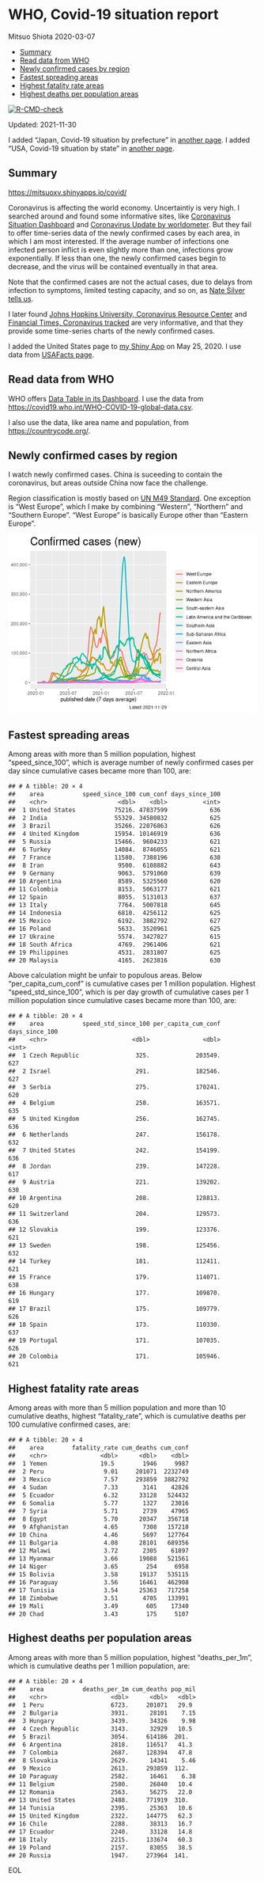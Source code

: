 WHO, Covid-19 situation report
================
Mitsuo Shiota
2020-03-07

-   [Summary](#summary)
-   [Read data from WHO](#read-data-from-who)
-   [Newly confirmed cases by region](#newly-confirmed-cases-by-region)
-   [Fastest spreading areas](#fastest-spreading-areas)
-   [Highest fatality rate areas](#highest-fatality-rate-areas)
-   [Highest deaths per population
    areas](#highest-deaths-per-population-areas)

<!-- badges: start -->

[![R-CMD-check](https://github.com/mitsuoxv/covid/workflows/R-CMD-check/badge.svg)](https://github.com/mitsuoxv/covid/actions)
<!-- badges: end -->

Updated: 2021-11-30

I added “Japan, Covid-19 situation by prefecture” in [another
page](Japan.md). I added “USA, Covid-19 situation by state” in [another
page](USA.md).

## Summary

<https://mitsuoxv.shinyapps.io/covid/>

Coronavirus is affecting the world economy. Uncertaintiy is very high. I
searched around and found some informative sites, like [Coronavirus
Situation
Dashboard](https://who.maps.arcgis.com/apps/opsdashboard/index.html#/c88e37cfc43b4ed3baf977d77e4a0667)
and [Coronavirus Update by
worldometer](https://www.worldometers.info/coronavirus/). But they fail
to offer time-series data of the newly confirmed cases by each area, in
which I am most interested. If the average number of infections one
infected person inflict is even slightly more than one, infections grow
exponentially. If less than one, the newly confirmed cases begin to
decrease, and the virus will be contained eventually in that area.

Note that the confirmed cases are not the actual cases, due to delays
from infection to symptoms, limited testing capacity, and so on, as
[Nate Silver tells
us](https://fivethirtyeight.com/features/coronavirus-case-counts-are-meaningless/).

I later found [Johns Hopkins University, Coronavirus Resource
Center](https://coronavirus.jhu.edu/) and [Financial Times, Coronavirus
tracked](https://www.ft.com/content/a26fbf7e-48f8-11ea-aeb3-955839e06441)
are very informative, and that they provide some time-series charts of
the newly confirmed cases.

I added the United States page to [my Shiny
App](https://mitsuoxv.shinyapps.io/covid/) on May 25, 2020. I use data
from [USAFacts
page](https://usafacts.org/visualizations/coronavirus-covid-19-spread-map/).

## Read data from WHO

WHO offers [Data Table in its Dashboard](https://covid19.who.int/table).
I use the data from
<https://covid19.who.int/WHO-COVID-19-global-data.csv>.

I also use the data, like area name and population, from
<https://countrycode.org/>.

## Newly confirmed cases by region

I watch newly confirmed cases. China is suceeding to contain the
coronavirus, but areas outside China now face the challenge.

Region classification is mostly based on [UN M49
Standard](https://unstats.un.org/unsd/methodology/m49/). One exception
is “West Europe”, which I make by combining “Western”, “Northern” and
“Southern Europe”. “West Europe” is basically Europe other than “Eastern
Europe”.

![](README_files/figure-gfm/chart-1.png)<!-- -->

## Fastest spreading areas

Among areas with more than 5 million population, highest
“speed\_since\_100”, which is average number of newly confirmed cases
per day since cumulative cases became more than 100, are:

    ## # A tibble: 20 × 4
    ##    area           speed_since_100 cum_conf days_since_100
    ##    <chr>                    <dbl>    <dbl>          <int>
    ##  1 United States           75216. 47837599            636
    ##  2 India                   55329. 34580832            625
    ##  3 Brazil                  35266. 22076863            626
    ##  4 United Kingdom          15954. 10146919            636
    ##  5 Russia                  15466.  9604233            621
    ##  6 Turkey                  14084.  8746055            621
    ##  7 France                  11580.  7388196            638
    ##  8 Iran                     9500.  6108882            643
    ##  9 Germany                  9063.  5791060            639
    ## 10 Argentina                8589.  5325560            620
    ## 11 Colombia                 8153.  5063177            621
    ## 12 Spain                    8055.  5131013            637
    ## 13 Italy                    7764.  5007818            645
    ## 14 Indonesia                6810.  4256112            625
    ## 15 Mexico                   6192.  3882792            627
    ## 16 Poland                   5633.  3520961            625
    ## 17 Ukraine                  5574.  3427827            615
    ## 18 South Africa             4769.  2961406            621
    ## 19 Philippines              4531.  2831807            625
    ## 20 Malaysia                 4165.  2623816            630

Above calculation might be unfair to populous areas. Below
“per\_capita\_cum\_conf” is cumulative cases per 1 million population.
Highest “speed\_std\_since\_100”, which is per day growth of cumulative
cases per 1 million population since cumulative cases became more than
100, are:

    ## # A tibble: 20 × 4
    ##    area           speed_std_since_100 per_capita_cum_conf days_since_100
    ##    <chr>                        <dbl>               <dbl>          <int>
    ##  1 Czech Republic                325.             203549.            627
    ##  2 Israel                        291.             182546.            627
    ##  3 Serbia                        275.             170241.            620
    ##  4 Belgium                       258.             163571.            635
    ##  5 United Kingdom                256.             162745.            636
    ##  6 Netherlands                   247.             156178.            632
    ##  7 United States                 242.             154199.            636
    ##  8 Jordan                        239.             147228.            617
    ##  9 Austria                       221.             139202.            630
    ## 10 Argentina                     208.             128813.            620
    ## 11 Switzerland                   204.             129573.            636
    ## 12 Slovakia                      199.             123376.            621
    ## 13 Sweden                        198.             125456.            632
    ## 14 Turkey                        181.             112411.            621
    ## 15 France                        179.             114071.            638
    ## 16 Hungary                       177.             109870.            619
    ## 17 Brazil                        175.             109779.            626
    ## 18 Spain                         173.             110330.            637
    ## 19 Portugal                      171.             107035.            626
    ## 20 Colombia                      171.             105946.            621

## Highest fatality rate areas

Among areas with more than 5 million population and more than 10
cumulative deaths, highest “fatality\_rate”, which is cumulative deaths
per 100 cumulative confirmed cases, are:

    ## # A tibble: 20 × 4
    ##    area        fatality_rate cum_deaths cum_conf
    ##    <chr>               <dbl>      <dbl>    <dbl>
    ##  1 Yemen               19.5        1946     9987
    ##  2 Peru                 9.01     201071  2232749
    ##  3 Mexico               7.57     293859  3882792
    ##  4 Sudan                7.33       3141    42826
    ##  5 Ecuador              6.32      33128   524432
    ##  6 Somalia              5.77       1327    23016
    ##  7 Syria                5.71       2739    47965
    ##  8 Egypt                5.70      20347   356718
    ##  9 Afghanistan          4.65       7308   157218
    ## 10 China                4.46       5697   127764
    ## 11 Bulgaria             4.08      28101   689356
    ## 12 Malawi               3.72       2305    61897
    ## 13 Myanmar              3.66      19088   521561
    ## 14 Niger                3.65        254     6958
    ## 15 Bolivia              3.58      19137   535115
    ## 16 Paraguay             3.56      16461   462908
    ## 17 Tunisia              3.54      25363   717258
    ## 18 Zimbabwe             3.51       4705   133991
    ## 19 Mali                 3.49        605    17340
    ## 20 Chad                 3.43        175     5107

## Highest deaths per population areas

Among areas with more than 5 million population, highest
“deaths\_per\_1m”, which is cumulative deaths per 1 million population,
are:

    ## # A tibble: 20 × 4
    ##    area           deaths_per_1m cum_deaths pop_mil
    ##    <chr>                  <dbl>      <dbl>   <dbl>
    ##  1 Peru                   6723.     201071   29.9 
    ##  2 Bulgaria               3931.      28101    7.15
    ##  3 Hungary                3439.      34326    9.98
    ##  4 Czech Republic         3143.      32929   10.5 
    ##  5 Brazil                 3054.     614186  201.  
    ##  6 Argentina              2818.     116517   41.3 
    ##  7 Colombia               2687.     128394   47.8 
    ##  8 Slovakia               2629.      14341    5.46
    ##  9 Mexico                 2613.     293859  112.  
    ## 10 Paraguay               2582.      16461    6.38
    ## 11 Belgium                2580.      26840   10.4 
    ## 12 Romania                2563.      56275   22.0 
    ## 13 United States          2488.     771919  310.  
    ## 14 Tunisia                2395.      25363   10.6 
    ## 15 United Kingdom         2322.     144775   62.3 
    ## 16 Chile                  2288.      38313   16.7 
    ## 17 Ecuador                2240.      33128   14.8 
    ## 18 Italy                  2215.     133674   60.3 
    ## 19 Poland                 2157.      83055   38.5 
    ## 20 Russia                 1947.     273964  141.

EOL
